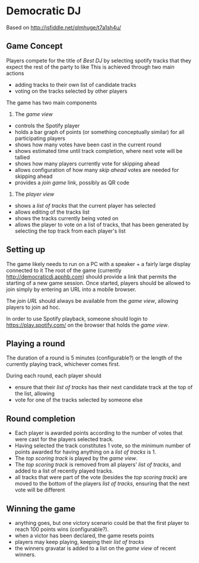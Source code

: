 # Democratic DJ

Based on http://jsfiddle.net/qlmhuge/t7a1sh4u/

## Game Concept
Players compete for the title of _Best DJ_ by selecting spotify tracks that they expect the rest of the party to like
This is achieved through two main actions
 - adding tracks to their own list of candidate tracks
 - voting on the tracks selected by other players

The game has two main components
 1. The _game view_
  - controls the Spotify player
  - holds a bar graph of points (or something conceptually similar) for all participating players
  - shows how many votes have been cast in the current round
  - shows estimated time until track completion, where next vote will be tallied
  - shows how many players currently vote for skipping ahead
  - allows configuration of how many _skip ahead_ votes are needed for skipping ahead
  - provides a _join game_ link, possibly as QR code
 1. The _player view_
  - shows a _list of tracks_ that the current player has selected
  - allows editing of the tracks list
  - shows the tracks currently being voted on
  - allows the player to vote on a list of tracks, that has been generated by selecting the top track from each player's list

## Setting up
The game likely needs to run on a PC with a speaker + a fairly large display connected to it
The root of the game (currently http://democraticdj.apphb.com) should provide a link that permits the starting of a new game session.
Once started, players should be allowed to join simply by entering an URL into a mobile browser.

The _join URL_ should always be available from the _game view_, allowing players to join ad hoc.

In order to use Spotify playback, someone should login to https://play.spotify.com/ on the browser that holds the _game view_.

## Playing a round
The duration of a round is 5 minutes (configurable?) or the length of the currently playing track, whichever comes first.

During each round, each player should
  - ensure that their _list of tracks_ has their next candidate track at the top of the list, allowing
  - vote for one of the tracks selected by someone else

## Round completion
  - Each player is awarded points according to the number of votes that were cast for the players selected track.
  - Having selected the track constitutes 1 vote, so the minimum number of points awarded for having anything on a _list of tracks_ is 1.
  - The _top scoring track_ is played by the _game view_.
  - The _top scoring track_ is removed from all players'  _list of tracks_, and added to a list of recently played tracks.
  - all tracks that were part of the vote (besides the _top scoring track_) are moved to the bottom of the players _list of tracks_, ensuring that the next vote will be different

## Winning the game
  - anything goes, but one victory scenario could be that the first player to reach 100 points wins (configurable?).
  - when a victor has been declared, the game resets points
  - players may keep playing, keeping their _list of tracks_
  - the winners gravatar is added to a list on the _game view_ of recent winners.
